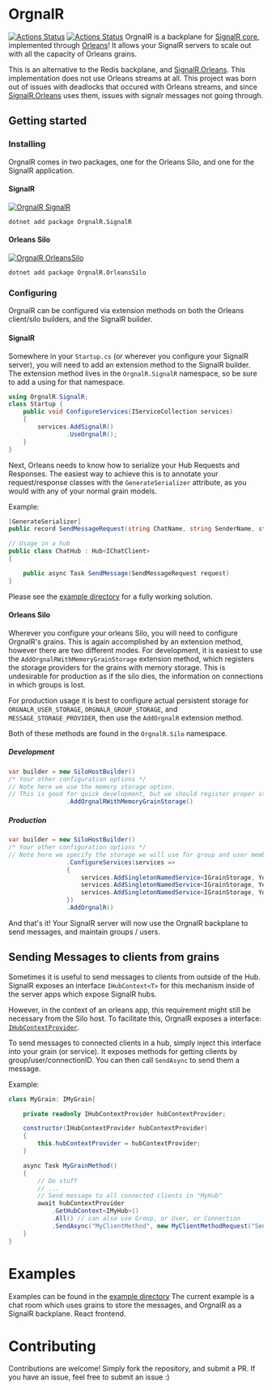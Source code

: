 # OrgnalR

[![Actions Status](https://github.com/LiamMorrow/OrgnalR/workflows/build/badge.svg)](https://github.com/LiamMorrow/OrgnalR/actions)
[![Actions Status](https://github.com/LiamMorrow/OrgnalR/workflows/test/badge.svg)](https://github.com/LiamMorrow/OrgnalR/actions)
OrgnalR is a backplane for [SignalR core](https://github.com/aspnet/AspNetCore/tree/master/src/SignalR), implemented through [Orleans](https://github.com/dotnet/orleans)!
It allows your SignalR servers to scale out with all the capacity of Orleans grains.

This is an alternative to the Redis backplane, and [SignalR.Orleans](https://github.com/OrleansContrib/SignalR.Orleans). This implementation does not use Orleans streams at all. This project was born out of issues with deadlocks that occured with Orleans streams, and since [SignalR.Orleans](https://github.com/OrleansContrib/SignalR.Orleans) uses them, issues with signalr messages not going through.

## Getting started

### Installing

OrgnalR comes in two packages, one for the Orleans Silo, and one for the SignalR application.

#### SignalR

<a href="https://www.nuget.org/packages/OrgnalR.Signalr">![OrgnalR SignalR](https://img.shields.io/nuget/v/OrgnalR.SignalR?logo=SignalR)</a>

```
dotnet add package OrgnalR.SignalR
```

#### Orleans Silo

<a href="https://www.nuget.org/packages/OrgnalR.OrleansSilo">![OrgnalR OrleansSilo](https://img.shields.io/nuget/v/OrgnalR.OrleansSilo?logo=OrleansSilo)</a>

```
dotnet add package OrgnalR.OrleansSilo
```

### Configuring

OrgnalR can be configured via extension methods on both the Orleans client/silo builders, and the SignalR builder.

#### SignalR

Somewhere in your `Startup.cs` (or wherever you configure your SignalR server), you will need to add an extension method to the SignalR builder. The extension method lives in the `OrgnalR.SignalR` namespace, so be sure to add a using for that namespace.

```c#
using OrgnalR.SignalR;
class Startup {
    public void ConfigureServices(IServiceCollection services)
    {
        services.AddSignalR()
                .UseOrgnalR();
    }
}
```

Next, Orleans needs to know how to serialize your Hub Requests and Responses.
The easiest way to achieve this is to annotate your request/response classes with the `GenerateSerializer` attribute, as you would with any of your normal grain models.

Example:

```c#
[GenerateSerializer]
public record SendMessageRequest(string ChatName, string SenderName, string Message);

// Usage in a hub
public class ChatHub : Hub<IChatClient>
{

    public async Task SendMessage(SendMessageRequest request)
}
```

Please see the [example directory](example) for a fully working solution.

#### Orleans Silo

Wherever you configure your orleans Silo, you will need to configure OrgnalR's grains. This is again accomplished by an extension method, however there are two different modes. For development, it is easiest to use the `AddOrgnalRWithMemoryGrainStorage` extension method, which registers the storage providers for the grains with memory storage. This is undesirable for production as if the silo dies, the information on connections in which groups is lost.

For production usage it is best to configure actual persistent storage for `ORGNALR_USER_STORAGE`, `ORGNALR_GROUP_STORAGE`, and `MESSAGE_STORAGE_PROVIDER`, then use the `AddOrgnalR` extension method.

Both of these methods are found in the `OrgnalR.Silo` namespace.

##### Development

```c#
var builder = new SiloHostBuilder()
/* Your other configuration options */
// Note here we use the memory storage option.
// This is good for quick development, but we should register proper storage for production
                .AddOrgnalRWithMemoryGrainStorage()
```

##### Production

```c#
var builder = new SiloHostBuilder()
/* Your other configuration options */
// Note here we specify the storage we will use for group and user membership
                .ConfigureServices(services =>
                {
                    services.AddSingletonNamedService<IGrainStorage, YourStorageProvider>(Extensions.USER_STORAGE_PROVIDER);
                    services.AddSingletonNamedService<IGrainStorage, YourStorageProvider>(Extensions.GROUP_STORAGE_PROVIDER);
                    services.AddSingletonNamedService<IGrainStorage, YourStorageProvider>(Extensions.MESSAGE_STORAGE_PROVIDER);
                })
                .AddOrgnalR()
```

And that's it! Your SignalR server will now use the OrgnalR backplane to send messages, and maintain groups / users.

## Sending Messages to clients from grains

Sometimes it is useful to send messages to clients from outside of the Hub. SignalR exposes an interface `IHubContext<T>` for this mechanism inside of the server apps which expose SignalR hubs.

However, in the context of an orleans app, this requirement might still be necessary from the Silo host. To facilitate this, OrgnalR exposes a interface: [`IHubContextProvider`](/src/OrgnalR.Core/Provider/HubContextProvider.cs).

To send messages to connected clients in a hub, simply inject this interface into your grain (or service). It exposes methods for getting clients by group/user/connectionID. You can then call `SendAsync` to send them a message.

Example:

```csharp
class MyGrain: IMyGrain{

    private readonly IHubContextProvider hubContextProvider;

    constructor(IHubContextProvider hubContextProvider)
    {
        this.hubContextProvider = hubContextProvider;
    }

    async Task MyGrainMethod()
    {
        // Do stuff
        // ...
        // Send message to all connected clients in "MyHub"
        await hubContextProvider
            .GetHubContext<IMyHub>()
            .All() // can also use Group, or User, or Connection
            .SendAsync("MyClientMethod", new MyClientMethodRequest("Sent a message from a grain!"));
    }
}
```

# Examples

Examples can be found in the [example directory](example)
The current example is a chat room which uses grains to store the messages, and OrgnalR as a SignalR backplane. React frontend.

# Contributing

Contributions are welcome! Simply fork the repository, and submit a PR. If you have an issue, feel free to submit an issue :)
